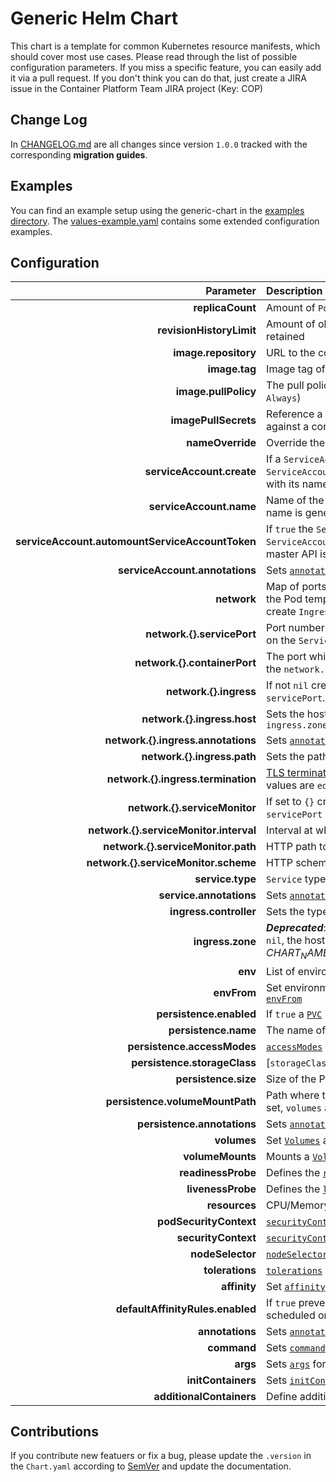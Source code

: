 # Generic Helm Chart

This chart is a template for common Kubernetes resource manifests, which should cover most use cases. Please read through the list of possible configuration parameters. If you miss a specific feature, you can easily add it via a pull request. If you don't think you can do that, just create a JIRA issue in the Container Platform Team JIRA project (Key: COP)

## Change Log
In [CHANGELOG.md](./CHANGELOG.md) are all changes since version `1.0.0` tracked with the corresponding **migration guides**.

## Examples
You can find an example setup using the generic-chart in the [examples directory](./examples/). The [values-example.yaml](./values-example.yaml) contains some extended configuration examples.

## Configuration

| Parameter | Description | Default |
|----------:|:------------|:--------|
| **replicaCount** | Amount of `Pod` replicas | `1` |
| **revisionHistoryLimit** | Amount of old `ReplicaSets` for this `Deployment` should be retained | `1` |
| **image.repository** | URL to the container registry with organisation and repository | `nil` |
| **image.tag** | Image tag of the provided container repository | `nil` |
| **image.pullPolicy** | The pull policy when a image should be pulled (`IfNotPresent`, `Always`) | `IfNotPresent` |
| **imagePullSecrets** | Reference a `Secret` which should be use to authenticate against a container registry | `nil` |
| **nameOverride** | Override the fullname with this name | "" |
| **serviceAccount.create** | If a `ServiceAccount` should be created. If `false` a `ServiceAccount` must be provided and configured correctly with its name under `serviceAccount.name`.  | `true` |
| **serviceAccount.name** | Name of the `ServiceAccount`. If not set and create is true, a name is generated using the name template | `nil` |
| **serviceAccount.automountServiceAccountToken** | If `true` the `Secret` with the `Token` and `Certificates`  of the `ServiceAccount` is mounted. Only required when access to the master API is necessary | `false` |
| **serviceAccount.annotations** | Sets [`annotations`](https://kubernetes.io/docs/concepts/overview/working-with-objects/annotations/) for the `ServiceAccount` | `{}` |
| **network** | Map of ports which should be exposed. Adds `ports` section to the Pod template, adds `ports` section to Service and can create `Ingress` or `Route` and `ServiceMonitor` for the ports. | `network.http.servicePort: 8080` |
| **network.{}.servicePort** | Port number of the `Service` (e.g. 8080, 8443). If `nil` no port on the `Service` is exposed | `nil` |
| **network.{}.containerPort** | The port which is exposed on the `Pod`. If `nil` corresponds to the `network.{}.servicePort` | `nil` |
| **network.{}.ingress** | If not `nil` creates an `Ingress` or `Route` for the `Service` and its `servicePort`. If set to `{}` see `ingress.zone` | `nil` |
| **network.{}.ingress.host** | Sets the hostname for the `Ingress` or `Route`. If `nil` see `ingress.zone` | `nil` |
| **network.{}.ingress.annotations** | Sets [`annotations`](https://kubernetes.io/docs/concepts/overview/working-with-objects/annotations/) for the `Ingress` or `Route` instance | `{}` |
| **network.{}.ingress.path** | Sets the path for the `Ingress` or `Route` instance | `/` |
| **network.{}.ingress.termination** | [TLS termination](https://docs.openshift.com/container-platform/3.11/architecture/networking/routes.html#route-types) for the `Ingress` or `Route` instance. Possible values are `edge`, `passthrough` or `reencrypt` | `edge` |
| **network.{}.serviceMonitor**| If set to `{}` creates a `ServiceMonitor` for the `Service` and its `servicePort` with default values for `interval`,`path` and `scheme` | `nil` |
| **network.{}.serviceMonitor.interval**| Interval at which metrics should be scraped | `30s` |
| **network.{}.serviceMonitor.path**| HTTP path to scrape for metrics. | `/metrics` |
| **network.{}.serviceMonitor.scheme**| HTTP scheme to scrape metrics | `http` |
| **service.type** | `Service` type (`ClusterIP`, `NodePort`, `ExternalName`) | `ClusterIP` |
| **service.annotations** | Sets [`annotations`](https://kubernetes.io/docs/concepts/overview/working-with-objects/annotations/) for the `Service` | `{}` |
| **ingress.controller** | Sets the type of the ingress controller (e.g. Route, Ingress) | `Route` |
| **ingress.zone** | ***Deprecated***: If set to `ch` or `sh` and `network.{}.ingress.host` is `nil`, the hostname is generated (~ $CHART_NAME-$RELEASE_NAME.$ZONE$ENV.os1.balgroupit.com) | `nil` |
| **env** | List of environment variables for the `Deployment` | `[]` |
| **envFrom** | Set environment variables from a `ConfigMap` or `Secret`. See [`envFrom`](https://kubernetes.io/docs/tasks/configure-pod-container/configure-pod-configmap/#configure-all-key-value-pairs-in-a-configmap-as-container-environment-variables) | `nil` |
| **persistence.enabled** | If `true` a [`PVC`](https://kubernetes.io/docs/concepts/storage/persistent-volumes/) is created | `false` |
| **persistence.name** | The name of the PVC | `generic-chart.name` |
| **persistence.accessModes** | [`accessModes`](https://kubernetes.io/docs/concepts/storage/persistent-volumes/#access-modes) of the PVC (ReadWriteOnce, ReadWriteMany) | `ReadWriteOnce` |
| **persistence.storageClass** | [`storageClass`] of the PVC (trident-nfs-snapshot, trident-nfs) | `trident-nfs-snapshot` |
| **persistence.size** | Size of the PVC (e.g. 512Mi, 10Gi, 1Ti) | `nil` |
| **persistence.volumeMountPath** | Path where to volume should be mounted (e.g. `/var/data/`). If set, `volumes` and `volumeMounts` are configured | `nil` |
| **persistence.annotations** | Sets [`annotations`](https://kubernetes.io/docs/concepts/overview/working-with-objects/annotations/) for the `PersistentVolumeClaim` | `{}` |
| **volumes** | Set [`Volumes`](https://kubernetes.io/docs/concepts/storage/volumes/) available to the `Pod` | `[]` |
| **volumeMounts** | Mounts a [`Volume`](https://kubernetes.io/docs/concepts/storage/volumes/) defined in `volumes` in the container. | `[]` |
| **readinessProbe** | Defines the [`readinessProbe`](https://kubernetes.io/docs/tasks/configure-pod-container/configure-liveness-readiness-startup-probes/) | `{}` |
| **livenessProbe** | Defines the [`livenessProbe`](https://kubernetes.io/docs/tasks/configure-pod-container/configure-liveness-readiness-startup-probes/) | `{}` |
| **resources** | CPU/Memory resource [`requests/limits`](https://kubernetes.io/docs/concepts/configuration/manage-compute-resources-container/#resource-requests-and-limits-of-pod-and-container) | `{}` |
|**podSecurityContext** | [`securityContext`](https://kubernetes.io/docs/tasks/configure-pod-container/security-context/) of the `Pod` | `{}`|
|**securityContext** | [`securityContext`](https://kubernetes.io/docs/tasks/configure-pod-container/security-context/) for the container | `{}`|
|**nodeSelector** | [`nodeSelector`](https://kubernetes.io/docs/concepts/configuration/assign-pod-node/#nodeselector) schedules Pods only on matching nodes | `{}` |
|**tolerations** | [`tolerations`](https://kubernetes.io/docs/concepts/configuration/taint-and-toleration/) allows to schedule `Pods` on nodes with [`taints`](https://kubernetes.io/docs/concepts/configuration/taint-and-toleration/)  | `{}` |
|**affinity** | Set [`affinity`](https://kubernetes.io/docs/concepts/configuration/assign-pod-node/#node-affinity-beta-feature) to control how pods are scheduled | `{}` |
|**defaultAffinityRules.enabled** | If `true` prevents that the `Pod` defined in `replicaCount` are not scheduled on the same node | `true` |
|**annotations** | Sets [`annotations`](https://kubernetes.io/docs/concepts/overview/working-with-objects/annotations/) for the `Pod` | `{}` |
|**command** | Sets [`command`](https://kubernetes.io/docs/tasks/inject-data-application/define-command-argument-container/#define-a-command-and-arguments-when-you-create-a-pod) for the `Pod`. | `[]` |
|**args** | Sets [`args`](https://kubernetes.io/docs/tasks/inject-data-application/define-command-argument-container/#define-a-command-and-arguments-when-you-create-a-pod) for the `Pod`. | `[]` |
|**initContainers** | Sets [`initContainers`](https://kubernetes.io/docs/concepts/workloads/pods/init-containers/) for the `Pod`. | `[]` |
|**additionalContainers** | Define additional containers for the `Pod`. | `[]` |

## Contributions
If you contribute new featuers or fix a bug, please update the `.version` in the `Chart.yaml` according to [SemVer](https://semver.org/) and update the documentation.
